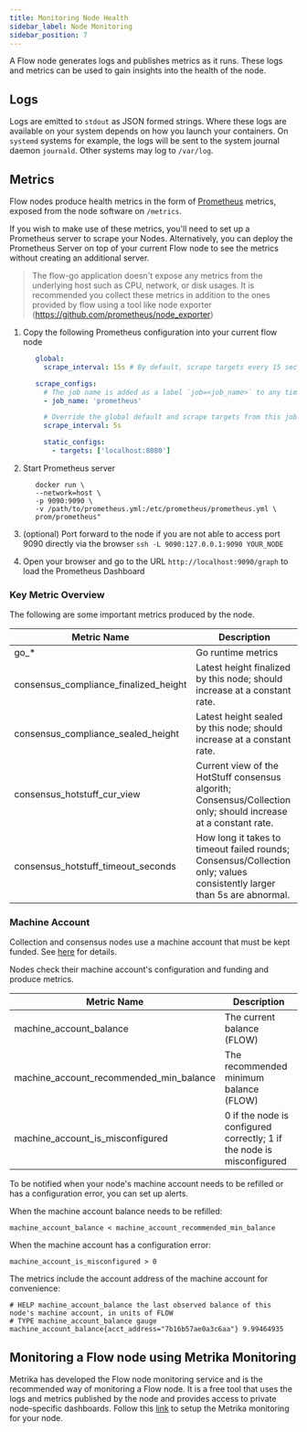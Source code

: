 ```yaml
---
title: Monitoring Node Health
sidebar_label: Node Monitoring
sidebar_position: 7
---
```


A Flow node generates logs and publishes metrics as it runs. These logs and metrics can be used to gain insights into the health of the node.

## Logs

Logs are emitted to `stdout` as JSON formed strings. Where these logs are available on your system depends on how you launch your containers. On `systemd` systems for example, the logs will be sent to the system journal daemon `journald`. Other systems may log to `/var/log`.

## Metrics

Flow nodes produce health metrics in the form of [Prometheus](https://prometheus.io) metrics, exposed from the node software on `/metrics`.

If you wish to make use of these metrics, you'll need to set up a Prometheus server to scrape your Nodes. Alternatively, you can deploy the Prometheus Server on top of your current Flow node to see the metrics without creating an additional server.

> The flow-go application doesn't expose any metrics from the underlying host such as CPU, network, or disk usages. It is recommended you collect these metrics in addition to the ones provided by flow using a tool like node exporter (https://github.com/prometheus/node_exporter)

1. Copy the following Prometheus configuration into your current flow node

   ```yaml
      global:
        scrape_interval: 15s # By default, scrape targets every 15 seconds.

      scrape_configs:
        # The job name is added as a label `job=<job_name>` to any timeseries scraped from this config.
        - job_name: 'prometheus'

        # Override the global default and scrape targets from this job every 5 seconds.
        scrape_interval: 5s

        static_configs:
          - targets: ['localhost:8080']
   ```

2. Start Prometheus server
   ```shell
      docker run \
      --network=host \
      -p 9090:9090 \
      -v /path/to/prometheus.yml:/etc/prometheus/prometheus.yml \
      prom/prometheus"
   ```
3. (optional) Port forward to the node if you are not able to access port 9090 directly via the browser
   `ssh -L 9090:127.0.0.1:9090 YOUR_NODE`

4. Open your browser and go to the URL `http://localhost:9090/graph` to load the Prometheus Dashboard

### Key Metric Overview

The following are some important metrics produced by the node.

| Metric Name                           | Description                                                                                                             |
| ------------------------------------- | ----------------------------------------------------------------------------------------------------------------------- |
| go\_\*                                | Go runtime metrics                                                                                                      |
| consensus_compliance_finalized_height | Latest height finalized by this node; should increase at a constant rate.                                               |
| consensus_compliance_sealed_height    | Latest height sealed by this node; should increase at a constant rate.                                                  |
| consensus_hotstuff_cur_view           | Current view of the HotStuff consensus algorith; Consensus/Collection only; should increase at a constant rate.         |
| consensus_hotstuff_timeout_seconds    | How long it takes to timeout failed rounds; Consensus/Collection only; values consistently larger than 5s are abnormal. |

### Machine Account

Collection and consensus nodes use a machine account that must be kept funded. See [here](../../staking/11-machine-account.md) for details.

Nodes check their machine account's configuration and funding and produce metrics.

| Metric Name                           | Description                                                                                                             |
| ------------------------------------- | ----------------------------------------------------------------------------------------------------------------------- |
| machine_account_balance                                | The current balance (FLOW) |
| machine_account_recommended_min_balance                | The recommended minimum balance (FLOW) |
| machine_account_is_misconfigured                       | 0 if the node is configured correctly; 1 if the node is misconfigured |

To be notified when your node's machine account needs to be refilled or has a configuration error, you can set up alerts.

When the machine account balance needs to be refilled:
```
machine_account_balance < machine_account_recommended_min_balance
```

When the machine account has a configuration error:
```
machine_account_is_misconfigured > 0
```

The metrics include the account address of the machine account for convenience:
```
# HELP machine_account_balance the last observed balance of this node's machine account, in units of FLOW
# TYPE machine_account_balance gauge
machine_account_balance{acct_address="7b16b57ae0a3c6aa"} 9.99464935
```

## Monitoring a Flow node using Metrika Monitoring

Metrika has developed the Flow node monitoring service and is the recommended way of monitoring a Flow node.
It is a free tool that uses the logs and metrics published by the node and provides access to private node-specific dashboards.
Follow this [link](https://app.metrika.co/flow/node/install-agent) to setup the Metrika monitoring for your node.
